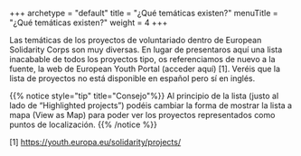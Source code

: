 +++
archetype = "default"
title = "¿Qué temáticas existen?"
menuTitle = "¿Qué temáticas existen?"
weight = 4
+++


Las temáticas de los proyectos de voluntariado dentro de European Solidarity Corps son muy diversas. En lugar de presentaros aquí una lista inacabable de todos los proyectos tipo, os referenciamos de nuevo a la fuente, la web de European Youth Portal (acceder aquí) [1]. Veréis que la lista de proyectos no está disponible en español pero sí en inglés. 

{{% notice style="tip" title="Consejo"%}}
Al principio de la lista (justo al lado de “Highlighted projects”) podéis cambiar la forma de mostrar la lista a mapa (View as Map) para poder ver los proyectos representados como puntos de localización. 
{{% /notice %}}

[1] https://youth.europa.eu/solidarity/projects/

